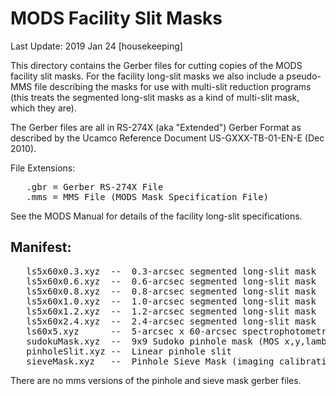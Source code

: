 # MODS Facility Slit Masks

Last Update: 2019 Jan 24 [housekeeping]

This directory contains the Gerber files for cutting copies of the
MODS facility slit masks.  For the facility long-slit masks we also
include a pseudo-MMS file describing the masks for use with multi-slit
reduction programs (this treats the segmented long-slit masks as a
kind of multi-slit mask, which they are).

The Gerber files are all in RS-274X (aka "Extended") Gerber Format as
described by the Ucamco Reference Document US-GXXX-TB-01-EN-E (Dec
2010).

File Extensions:
<pre>
   .gbr = Gerber RS-274X File
   .mms = MMS File (MODS Mask Specification File)
</pre>
See the MODS Manual for details of the facility long-slit specifications.

## Manifest:
<pre>
   ls5x60x0.3.xyz  --  0.3-arcsec segmented long-slit mask
   ls5x60x0.6.xyz  --  0.6-arcsec segmented long-slit mask
   ls5x60x0.8.xyz  --  0.8-arcsec segmented long-slit mask
   ls5x60x1.0.xyz  --  1.0-arcsec segmented long-slit mask
   ls5x60x1.2.xyz  --  1.2-arcsec segmented long-slit mask
   ls5x60x2.4.xyz  --  2.4-arcsec segmented long-slit mask
   ls60x5.xyz      --  5-arcsec x 60-arcsec spectrophotometric wide slit mask
   sudokuMask.xyz  --  9x9 Sudoko pinhole mask (MOS x,y,lambda Calibration)
   pinholeSlit.xyz --  Linear pinhole slit
   sieveMask.xyz   --  Pinhole Sieve Mask (imaging calibration)
</pre>
There are no mms versions of the pinhole and sieve mask gerber files.
